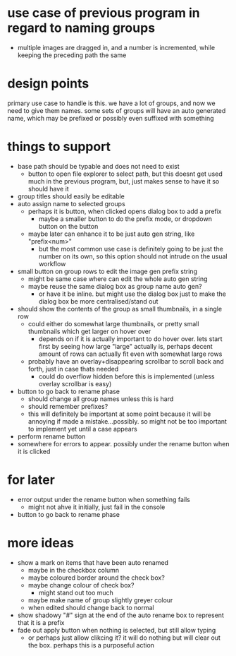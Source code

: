 # use case of previous program in regard to naming groups
- multiple images are dragged in, and a number is incremented, while keeping the preceding path the same

# design points
primary use case to handle is this. we have a lot of groups, and now we need to give them names. some sets of groups will have an auto generated name, which may be prefixed or possibly even suffixed with something

# things to support
- base path should be typable and does not need to exist
    - button to open file explorer to select path, but this doesnt get used much in the previous program, but, just makes sense to have it so should have it
- group titles should easily be editable
- auto assign name to selected groups
    - perhaps it is button, when clicked opens dialog box to add a prefix
        - maybe a smaller button to do the prefix mode, or dropdown button on the button
    - maybe later can enhance it to be just auto gen string, like "prefix\<num\>"
        - but the most common use case is definitely going to be just the number on its own, so this option should not intrude on the usual workflow
- small button on group rows to edit the image gen prefix string
    - might be same case where can edit the whole auto gen string
    - maybe reuse the same dialog box as group name auto gen?
        - or have it be inline. but might use the dialog box just to make the dialog box be more centralised/stand out
- should show the contents of the group as small thumbnails, in a single row
    - could either do somewhat large thumbnails, or pretty small thumbnails which get larger on hover over
        - depends on if it is actually important to do hover over. lets start first by seeing how large "large" actually is, perhaps decent amount of rows can actually fit even with somewhat large rows
    - probably have an overlay+disappearing scrollbar to scroll back and forth, just in case thats needed
        - could do overflow hidden before this is implemented (unless overlay scrollbar is easy)
- button to go back to rename phase
    - should change all group names unless this is hard
    - should remember prefixes?
    - this will definitely be important at some point because it will be annoying if made a mistake...possibly. so might not be too important to implement yet until a case appears
- perform rename button
- somewhere for errors to appear. possibly under the rename button when it is clicked

# for later
- error output under the rename button when something fails
    - might not ahve it initially, just fail in the console
- button to go back to rename phase

# more ideas
- show a mark on items that have been auto renamed
    - maybe in the checkbox column
    - maybe coloured border around the check box?
    - maybe change colour of check box?
        - might stand out too much
    - maybe make name of group slightly greyer colour
    - when edited should change back to normal
- show shadowy "#" sign at the end of the auto rename box to represent that it is a prefix
- fade out apply button when nothing is selected, but still allow typing
    - or perhaps just allow clikcing it? it will do nothing but will clear out the box. perhaps this is a purposeful action